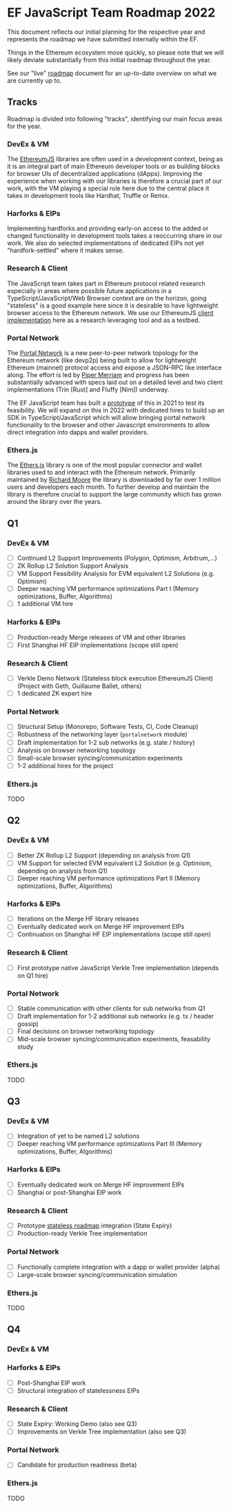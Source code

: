 # EF JavaScript Team Roadmap 2022

This document reflects our initial planning for the respective year and represents
the roadmap we have submitted internally within the EF.

Things in the Ethereum ecosystem move quickly, so please note that we will likely deviate
substantially from this initial roadmap throughout the year.

See our "live" [roadmap](./README.md) document for an up-to-date overview on what we
are currently up to.

## Tracks

Roadmap is divided into following "tracks", identifying our main focus areas
for the year.

### DevEx & VM

The [EthereumJS](https://github.com/ethereumjs/ethereumjs-monorepo) libraries are often used in a development context, being as it is an integral part of main Ethereum developer tools or as building blocks for browser UIs of decentralized applications (dApps). Improving the experience when working with our libraries is therefore a crucial part of our work, with the VM playing a special role here due to the central place it takes in development tools like Hardhat, Truffle or Remix.

### Harforks & EIPs

Implementing hardforks and providing early-on access to the added or changed functionality in development tools takes a reoccurring share in our work. We also do selected implementations of dedicated EIPs not yet "hardfork-settled" where it makes sense.

### Research & Client

The JavaScript team takes part in Ethereum protocol related research especially in areas where possible future applications in a TypeScript/JavaScript/Web Browser context are on the horizon, going "stateless" is a good example here since it is desirable to have lightweight browser access to the Ethereum network. We use our EthereumJS [client implementation](https://github.com/ethereumjs/ethereumjs-monorepo/tree/master/packages/client) here as a research leveraging tool and as a testbed. 

### Portal Network

The [Portal Network](https://github.com/ethereum/portal-network-specs) is a new peer-to-peer network topology for the Ethereum network (like devp2p) being built to allow for lightweight Ethereum (mainnet) protocol access and expose a JSON-RPC like interface along. The effort is led by [Piper Merriam](https://github.com/pipermerriam) and progress has been substantially advanced with specs laid out on a detailed level and two client implementations (Trin [Rust] and Fluffy [Nim]) underway.

The EF JavaScript team has built a [prototype](https://github.com/acolytec3/portalnetwork) of this in 2021 to test its feasibility. We will expand on this in 2022 with dedicated hires to build up an SDK in TypeScript/JavaScript which will allow bringing portal network functionality to the browser and other Javascript environments to allow direct integration into dapps and wallet providers.

### Ethers.js

The [Ethers.js](https://github.com/ethers-io/ethers.js) library is one of the most popular connector and wallet libraries used to and interact with the Ethereum network. Primarily maintained by [Richard Moore](https://github.com/ricmoo) the library is downloaded by far over 1 million users and developers each month. To further develop and maintain the library is therefore crucial to support the large community which has grown around the library over the years.

## Q1

### DevEx & VM

- [ ] Continued L2 Support Improvements (Polygon, Optimism, Arbitrum,...)
- [ ] ZK Rollup L2 Solution Support Analysis
- [ ] VM Support Feasibility Analysis for EVM equivalent L2 Solutions (e.g. Optimism)
- [ ] Deeper reaching VM performance optimizations Part I (Memory optimizations, Buffer, Algorithms)
- [ ] 1 additional VM hire

### Harforks & EIPs

- [ ] Production-ready Merge releases of VM and other libraries
- [ ] First Shanghai HF EIP implementations (scope still open)

### Research & Client

- [ ] Verkle Demo Network (Stateless block execution EthereumJS Client) (Project with Geth, Guillaume Ballet, others)
- [ ] 1 dedicated ZK expert hire

### Portal Network

- [ ] Structural Setup (Monorepo, Software Tests, CI, Code Cleanup)
- [ ] Robustness of the networking layer (`portalnetwork` module)
- [ ] Draft implementation for 1-2 sub networks (e.g. state / history)
- [ ] Analysis on browser networking topology
- [ ] Small-scale browser syncing/communication experiments
- [ ] 1-2 additional hires for the project

### Ethers.js

TODO

## Q2

### DevEx & VM

- [ ] Better ZK Rollup L2 Support (depending on analysis from Q1)
- [ ] VM Support for selected EVM equivalent L2 Solution (e.g. Optimism, depending on analysis from Q1)
- [ ] Deeper reaching VM performance optimizations Part II (Memory optimizations, Buffer, Algorithms)

### Harforks & EIPs

- [ ] Iterations on the Merge HF library releases
- [ ] Eventually dedicated work on Merge HF improvement EIPs
- [ ] Continuation on Shanghai HF EIP implementations (scope still open)

### Research & Client

- [ ] First prototype native JavaScript Verkle Tree implementation (depends on Q1 hire)

### Portal Network

- [ ] Stable communication with other clients for sub networks from Q1
- [ ] Draft implementation for 1-2 additional sub networks (e.g. tx / header gossip)
- [ ] Final decisions on browser networking topology
- [ ] Mid-scale browser syncing/communication experiments, feasability study

### Ethers.js

TODO

## Q3

### DevEx & VM

- [ ] Integration of yet to be named L2 solutions
- [ ] Deeper reaching VM performance optimizations Part III (Memory optimizations, Buffer, Algorithms)

### Harforks & EIPs

- [ ] Eventually dedicated work on Merge HF improvement EIPs
- [ ] Shanghai or post-Shanghai EIP work

### Research & Client

- [ ] Prototype [stateless roadmap](https://notes.ethereum.org/Yn_mwNa2SeeQHnKsRgekKg) integration (State Expiry)
- [ ] Production-ready Verkle Tree implementation

### Portal Network

- [ ] Functionally complete integration with a dapp or wallet provider (alpha)
- [ ] Large-scale browser syncing/communication simulation

### Ethers.js

TODO

## Q4

### DevEx & VM


### Harforks & EIPs

- [ ] Post-Shanghai EIP work
- [ ] Structural integration of statelessness EIPs

### Research & Client

- [ ] State Expiry: Working Demo (also see Q3)
- [ ] Improvements on Verkle Tree implementation (also see Q3)

### Portal Network

- [ ] Candidate for production readiness (beta)


### Ethers.js

TODO



